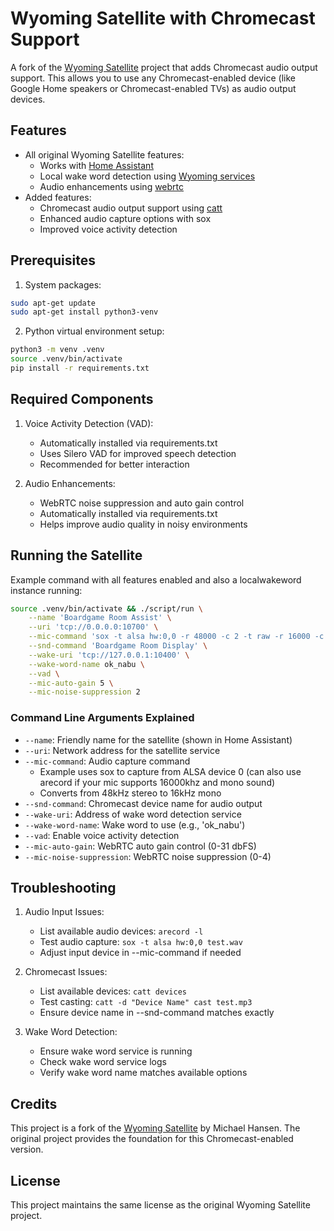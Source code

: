 # Wyoming Satellite with Chromecast Support

A fork of the [Wyoming Satellite](https://github.com/rhasspy/wyoming-satellite) project that adds Chromecast audio output support. This allows you to use any Chromecast-enabled device (like Google Home speakers or Chromecast-enabled TVs) as audio output devices.

## Features

* All original Wyoming Satellite features:
  * Works with [Home Assistant](https://www.home-assistant.io/integrations/wyoming)
  * Local wake word detection using [Wyoming services](https://github.com/rhasspy/wyoming#wyoming-projects)
  * Audio enhancements using [webrtc](https://github.com/rhasspy/webrtc-noise-gain/)
* Added features:
  * Chromecast audio output support using [catt](https://github.com/skorokithakis/catt)
  * Enhanced audio capture options with sox
  * Improved voice activity detection

## Prerequisites

1. System packages:
```bash
sudo apt-get update
sudo apt-get install python3-venv
```

2. Python virtual environment setup:
```bash
python3 -m venv .venv
source .venv/bin/activate
pip install -r requirements.txt
```

## Required Components

1. Voice Activity Detection (VAD):
   * Automatically installed via requirements.txt
   * Uses Silero VAD for improved speech detection
   * Recommended for better interaction

2. Audio Enhancements:
   * WebRTC noise suppression and auto gain control
   * Automatically installed via requirements.txt
   * Helps improve audio quality in noisy environments

## Running the Satellite

Example command with all features enabled and also a localwakeword instance running:

```bash
source .venv/bin/activate && ./script/run \
    --name 'Boardgame Room Assist' \
    --uri 'tcp://0.0.0.0:10700' \
    --mic-command 'sox -t alsa hw:0,0 -r 48000 -c 2 -t raw -r 16000 -c 1 -b 16 -' \
    --snd-command 'Boardgame Room Display' \
    --wake-uri 'tcp://127.0.0.1:10400' \
    --wake-word-name ok_nabu \
    --vad \
    --mic-auto-gain 5 \
    --mic-noise-suppression 2
```

### Command Line Arguments Explained

* `--name`: Friendly name for the satellite (shown in Home Assistant)
* `--uri`: Network address for the satellite service
* `--mic-command`: Audio capture command
  * Example uses sox to capture from ALSA device 0 (can also use arecord if your mic supports 16000khz and mono sound)
  * Converts from 48kHz stereo to 16kHz mono
* `--snd-command`: Chromecast device name for audio output
* `--wake-uri`: Address of wake word detection service
* `--wake-word-name`: Wake word to use (e.g., 'ok_nabu')
* `--vad`: Enable voice activity detection
* `--mic-auto-gain`: WebRTC auto gain control (0-31 dbFS)
* `--mic-noise-suppression`: WebRTC noise suppression (0-4)

## Troubleshooting

1. Audio Input Issues:
   * List available audio devices: `arecord -l`
   * Test audio capture: `sox -t alsa hw:0,0 test.wav`
   * Adjust input device in --mic-command if needed

2. Chromecast Issues:
   * List available devices: `catt devices`
   * Test casting: `catt -d "Device Name" cast test.mp3`
   * Ensure device name in --snd-command matches exactly

3. Wake Word Detection:
   * Ensure wake word service is running
   * Check wake word service logs
   * Verify wake word name matches available options

## Credits

This project is a fork of the [Wyoming Satellite](https://github.com/rhasspy/wyoming-satellite) by Michael Hansen. The original project provides the foundation for this Chromecast-enabled version.

## License

This project maintains the same license as the original Wyoming Satellite project.
